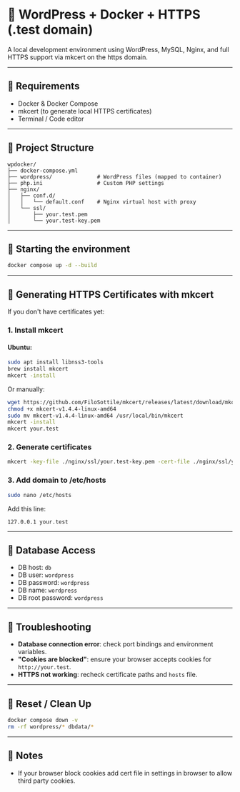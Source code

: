 
# 🐳 WordPress + Docker + HTTPS (.test domain)

A local development environment using WordPress, MySQL, Nginx, and full HTTPS support via mkcert on the https domain.

---

## 🔧 Requirements

- Docker & Docker Compose
- mkcert (to generate local HTTPS certificates)
- Terminal / Code editor

---

## 📁 Project Structure

```
wpdocker/
├── docker-compose.yml
├── wordpress/              # WordPress files (mapped to container)
├── php.ini                 # Custom PHP settings
├── nginx/
│   ├── conf.d/
│   │   └── default.conf    # Nginx virtual host with proxy
│   └── ssl/
│       ├── your.test.pem
│       └── your.test-key.pem
```

---

## 🚀 Starting the environment

```bash
docker compose up -d --build
```

---

## 🔐 Generating HTTPS Certificates with mkcert

If you don't have certificates yet:

### 1. Install mkcert

#### Ubuntu:

```bash
sudo apt install libnss3-tools
brew install mkcert
mkcert -install
```

Or manually:

```bash
wget https://github.com/FiloSottile/mkcert/releases/latest/download/mkcert-v1.4.4-linux-amd64
chmod +x mkcert-v1.4.4-linux-amd64
sudo mv mkcert-v1.4.4-linux-amd64 /usr/local/bin/mkcert
mkcert -install
mkcert your.test
```

### 2. Generate certificates

```bash
mkcert -key-file ./nginx/ssl/your.test-key.pem -cert-file ./nginx/ssl/your.test.pem your.test
```

### 3. Add domain to /etc/hosts

```bash
sudo nano /etc/hosts
```

Add this line:

```
127.0.0.1 your.test
```

---

## 🐘 Database Access

- DB host: `db`
- DB user: `wordpress`
- DB password: `wordpress`
- DB name: `wordpress`
- DB root password: `wordpress`

---

## 🧯 Troubleshooting

- **Database connection error**: check port bindings and environment variables.
- **"Cookies are blocked"**: ensure your browser accepts cookies for `http://your.test`.
- **HTTPS not working**: recheck certificate paths and `hosts` file.

---

## 🧹 Reset / Clean Up

```bash
docker compose down -v
rm -rf wordpress/* dbdata/*
```

---

## 📌 Notes

- If your browser block cookies add cert file in settings in browser to allow third party cookies.
